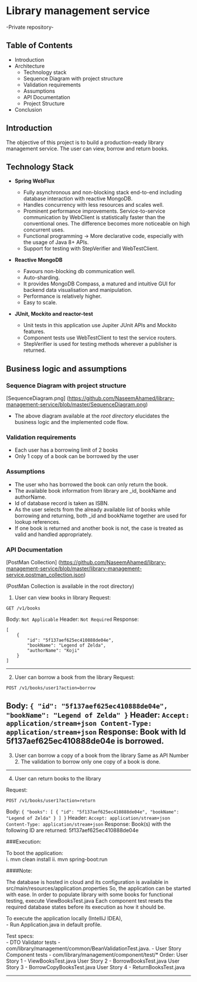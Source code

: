 # Library management service 

-Private repository-

## Table of Contents
- Introduction
- Architecture
    - Technology stack
    - Sequence Diagram with project structure
    - Validation requirements
    - Assumptions
    - API Documentation
    - Project Structure
- Conclusion

## Introduction

The objective of this project is to build a production-ready library management service. 
The user can view, borrow and return books. 

## Technology Stack

- **Spring WebFlux**
    - Fully asynchronous and non-blocking stack end-to-end including database interaction with reactive MongoDB.
    - Handles concurrency with less resources and scales well.
    - Prominent performance improvements. Service-to-service communication by WebClient is statistically faster than the conventional ones. The difference becomes more noticeable on high concurrent uses.
    - Functional programming -> More declarative code, especially with the usage of Java 8+ APIs.
    - Support for testing with StepVerifier and WebTestClient.

- **Reactive MongoDB**
    - Favours non-blocking db communication well.
    - Auto-sharding.
    - It provides MongoDB Compass, a matured and intuitive GUI for backend data visualisation and manipulation.
    - Performance is relatively higher.
    - Easy to scale.

- **JUnit, Mockito and reactor-test**
    - Unit tests in this application use Jupiter JUnit APIs and Mockito features.
    - Component tests use WebTestClient to test the service routers.
    - StepVerifier is used for testing methods wherever a publisher is returned.

## Business logic and assumptions

### Sequence Diagram with project structure
[SequenceDiagram.png] (https://github.com/NaseemAhamed/library-management-service/blob/master/SequenceDiagram.png)

- The above diagram available at the *root directory* elucidates the business logic and the implemented code flow. 

### Validation requirements
- Each user has a borrowing limit of 2 books
- Only 1 copy of a book can be borrowed by the user

### Assumptions
- The user who has borrowed the book can only return the book.
- The available book information from library are _id, bookName and authorName. 
- Id of database record is taken as ISBN.
- As the user selects from the already available list of books while borrowing and returning, both _id and bookName together are used for lookup references.
- If one book is returned and another book is not, the case is treated as valid and handled appropriately.

### API Documentation

[PostMan Collection] (https://github.com/NaseemAhamed/library-management-service/blob/master/library-management-service.postman_collection.json) 

(PostMan Collection is available in the root directory)


1. User can view books in library
Request:
```
GET /v1/books
```
Body:
``
Not Applicable
``
Header:
``
Not Required
``
Response:
```
[
    {
        "id": "5f137aef625ec410888de04e",
        "bookName": "Legend of Zelda",
        "authorName": "Koji"
    }
]
```
------------------------------------------------------------------------
2. User can borrow a book from the library
Request:
```
POST /v1/books/user1?action=borrow
```
Body:
``
{
    "id": "5f137aef625ec410888de04e",
    "bookName": "Legend of Zelda"
}
``
Header:
``
Accept: application/stream+json
Content-Type: application/stream+json
``
Response:
Book with Id 5f137aef625ec410888de04e is borrowed.
------------------------------------------------------------------------

3. User can borrow a copy of a book from the library
Same as API Number 2. The validation to borrow only one copy of a book is done.

------------------------------------------------------------------------

4. User can return books to the library

Request:
```
POST /v1/books/user1?action=return
```
Body:
``
{
  "books": [
    {
        "id": "5f137aef625ec410888de04e",
        "bookName": "Legend of Zelda"
    }
  ]
}
``
Header:
``
Accept: application/stream+json
Content-Type: application/stream+json
``
Response:
Book(s) with the following ID are returned: 5f137aef625ec410888de04e

###Execution:

To boot the application: <br />
    i. mvn clean install
    ii. mvn spring-boot:run
    
####Note:

The database is hosted in cloud and its configuration is available in src/main/resources/application.properties
So, the application can be started with ease.
In order to populate library with some books for functional testing, execute ViewBooksTest.java
Each component test resets the required database states before its execution as how it should be. 

    
To execute the application locally (IntelliJ IDEA),  <br />
    - Run Application.java in default profile.

Test specs:  <br />
    - DTO Validator tests - com/library/management/common/BeanValidationTest.java.
    - User Story Component tests - com/library/management/component/test/*
        Order:
            User Story 1 -  ViewBooksTest.java
            User Story 2 -  BorrowBooksTest.java
            User Story 3 -  BorrowCopyBooksTest.java
            User Story 4 -  ReturnBooksTest.java
    <hr>




    
    
